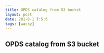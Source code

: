 ```yaml
---
title: OPDS catalog from S3 bucket
layout: post
date: 201-0-1 T:5:6
tags: [wacky]
---
```

## OPDS catalog from S3 bucket


